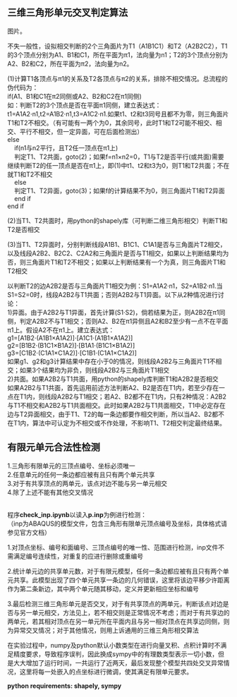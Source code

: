## 三维三角形单元交叉判定算法
图片。

不失一般性，设拟相交判断的2个三角面片为T1（A1B1C1）和T2（A2B2C2），T1的3个顶点分别为A1、B1和C1，所在平面为π1，法向量为n1；T2的3个顶点分别为A2、B2和C2，所在平面为π2，法向量为n2。

(1)计算T1各顶点与π1的关系及T2各顶点与π2的关系，排除不相交情况。总流程的伪代码为：<br>
if(A1、B1和C1在π2同侧或A2、B2和C2在π1同侧)<br>
如：判断T2的3个顶点是否在平面π1同侧，建立表达式：t1=A1A2⋅n1,t2=A1B2⋅n1,t3=A1C2⋅n1.如果t1、t2和t3同号且都不为零，则三角面片T1和T2不相交。（有可能有一两个为0，其余同号，此时T1和T2可能不相交、相交、平行不相交，但一定异面，可在后面检测出）<br>
else<br>
&nbsp;&nbsp;&nbsp;&nbsp;if(n1与n2平行，且T2任一顶点在π1上)<br>
&nbsp;&nbsp;&nbsp;&nbsp;判定T1、T2共面，goto(2)；如果f=n1×n2=0，T1与T2是否平行(或共面)需要继续判断T2的任一顶点是否在π1上，即(1)中t1、t2和t3为0，则T1和T2共面；不在就T1和T2不相交<br>
&nbsp;&nbsp;&nbsp;&nbsp;else<br>
&nbsp;&nbsp;&nbsp;&nbsp;判定T1、T2异面，goto(3)；如果f的计算结果不为0，则三角面片T1和T2异面<br>
&nbsp;&nbsp;&nbsp;&nbsp;end if<br>
end if<br>

(2)当T1、T2共面时，用python的shapely库（可判断二维三角形相交）判断T1和T2是否相交<br>

(3)当T1、T2异面时，分别判断线段A1B1、B1C1、C1A1是否与三角面片T2相交，以及线段A2B2、B2C2、C2A2和三角面片是否与T1相交，如果以上判断结果均为否，则三角面片T1和T2不相交；如果以上判断结果有一个为真，则三角面片T1和T2相交

以判断T2的边A2B2是否与三角面片T1相交为例：S1=A1A2·n1，S2=A1B2·n1.当S1=S2=0时，线段A2B2与T1共面；否则A2B2与T1异面。以下从2种情况进行讨论：<br>
1)异面。由于A2B2与T1异面，首先计算(S1·S2)，倘若结果为正，则A2B2在π1同侧，判定A2B2不与T1相交；否则A2、B2在π1异侧且A2和B2至少有一点不在平面π1上。假设A2不在π1上。建立表达式：<br>
g1=[A1B2⋅(A1B1×A1A2)]⋅[A1C1⋅(A1B1×A1A2)]<br>
g2=[B1B2⋅(B1C1×B1A2)]⋅[B1A1⋅(B1C1×B1A2)]<br>
g3=[C1B2⋅(C1A1×C1A2)]⋅[C1B1⋅(C1A1×C1A2)]<br>
如果g1、g2和g3计算结果中存在小于0的情况，则线段A2B2与三角面片T1不相交；如果3个结果均为非负，则线段A2B2与三角面片T1相交<br>
2)共面。如果A2B2与T1共面，用python的shapely库判断T1和A2B2是否相交<br>
如果A2B2与T1共面，首先运用前述方法判断A2、B2是否在T1内，若至少存在一点在T1内，则线段A2B2与T1相交；若A2、B2都不在T1内，只有2种情况：A2B2与T1不相交和A2B2与T1共面相交。此时如果A2B2与T1共面相交，T1中必定存在边与T2异面相交，由于T1、T2的每一条边都要作相交判断，所以当A2、B2都不在T1内，算法中可认定为不相交或不作处理，不影响T1、T2相交判定最终结果。


## 有限元单元合法性检测
1.三角形有限单元的三顶点编号、坐标必须唯一<br>
2.任意单元的任何一条边都应被有且只有两个单元共享<br>
3.对于有共享顶点的两单元，该点对边不能与另一单元相交<br>
4.除了上述不能有其他交叉情况<br>
<br>

程序**check_inp.ipynb**以读入**p.inp**为例进行检测：<br>
（inp为ABAQUS的模型文件，包含三角形有限单元顶点编号及坐标，具体格式请参见官方文档）

1.对顶点坐标、编号和面编号、三顶点编号的唯一性、范围进行检测，inp文件不需满足编号连续性，对重复的应进行删除或重编号

2.统计单元边的共享单元数，对于有限元模型，任何一条边都应被有且只有两个单元共享。此模型出现了四个单元共享一条边的几何错误，这里将该边平移少许距离作为第二条新边，其中两个单元随其移动，定义并更新相应坐标和编号

3.最后检测三维三角形单元是否交叉，对于有共享顶点的两单元，判断该点对边是否与另一单元相交，方法见上，若不相交则是正常情况不考虑；而对于有共享边的两单元，若其相对顶点在另一单元所在平面内且与另一相对顶点在共享边同侧，则为异常交叉情况；对于其他情况，则用上诉通用的三维三角形相交算法

在实验过程中，numpy及python默认小数类型在进行向量叉积、点积计算时不满足精度要求，导致程序误判，因此换成sympy中的有理数类型表示一切小数，但是大大增加了运行时间，一共运行了近两天，最后发现整个模型共四处交叉异常情况，这里将每一处嵌入的点坐标进行微调，使其满足有限单元要求。

**python requirements: shapely, sympy**
